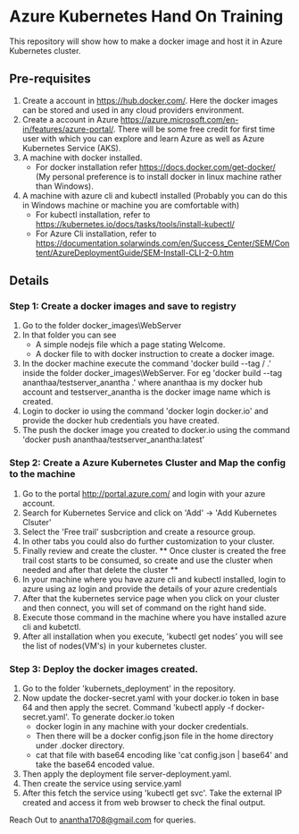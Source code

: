 # Azure Kubernetes Hand On Training

This repository will show how to make a docker image and host it in Azure Kubernetes cluster.

## Pre-requisites
1. Create a account in https://hub.docker.com/. Here the docker images can be stored and used in any cloud providers environment.
2. Create a account in Azure https://azure.microsoft.com/en-in/features/azure-portal/. There will be some free credit for first time user with which you can explore and learn Azure as well as Azure Kubernetes Service (AKS).
3. A machine with docker installed.
    - For docker installation refer https://docs.docker.com/get-docker/ (My personal preference is to install docker in linux machine rather than Windows).
4. A machine with azure cli and kubectl installed (Probably you can do this in Windows machine or machine you are comfortable with)
    - For kubectl installation, refer to https://kubernetes.io/docs/tasks/tools/install-kubectl/
    - For Azure Cli installation, refer to https://documentation.solarwinds.com/en/Success_Center/SEM/Content/AzureDeploymentGuide/SEM-Install-CLI-2-0.htm


## Details
### Step 1: Create a docker images and save to registry
1. Go to the folder docker_images\WebServer
2. In that folder you can see
    - A simple nodejs file which a page stating Welcome.
    - A docker file to with docker instruction to create a docker image.
3. In the docker machine execute the command 'docker build --tag <docker hub account>/<docker image name> .' inside the folder docker_images\WebServer. For eg 'docker build --tag ananthaa/testserver_anantha .' where ananthaa is my docker hub account and testserver_anantha is the docker image name which is created.
4. Login to docker io using the command 'docker login docker.io' and provide the docker hub credentials you have created.
5. The push the docker image you created to docker.io using the command 'docker push ananthaa/testserver_anantha:latest'


### Step 2: Create a Azure Kubernetes Cluster and Map the config to the machine
1. Go to the portal http://portal.azure.com/ and login with your azure account.
2. Search for Kubernetes Service and click on 'Add' -> 'Add Kubernetes Clsuter'
3. Select the 'Free trail' susbcription and create a resource group.
4. In other tabs you could also do further customization to your cluster.
5. Finally review and create the cluster. ** Once cluster is created the free trail cost starts to be consumed, so create and use the cluster when needed and after that delete the cluster **
6. In your machine where you have azure cli and kubectl installed, login to azure using az login and provide the details of your azure credentials
7. After that the kubernetes service page when you click on your cluster and then connect, you will set of command on the right hand side.
8. Execute those command in the machine where you have installed azure cli and kubetctl.
9. After all installation when you execute, 'kubectl get nodes' you will see the list of nodes(VM's) in your kubernetes cluster.

### Step 3: Deploy the docker images created.
1. Go to the folder 'kubernets_deployment' in the repository.
2. Now update the docker-secret.yaml with your docker.io token in base 64 and then apply the secret. Command 'kubectl apply -f docker-secret.yaml'. To generate docker.io token 
    - docker login in any machine with your docker credentials.
    - Then there will be a docker config.json file in the home directory under .docker directory.
    - cat that file with base64 encoding like 'cat config.json | base64' and take the base64 encoded value.
3. Then apply the deployment file server-deployment.yaml.
4. Then create the service using service.yaml
5. After this fetch the service using 'kubectl get svc'. Take the external IP created and access it from web browser to check the final output.



Reach Out to anantha1708@gmail.com for queries.



